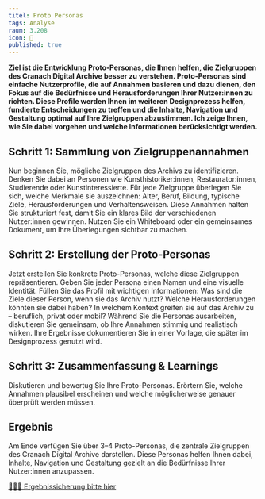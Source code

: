 ```yaml
---
titel: Proto Personas 
tags: Analyse
raum: 3.208
icon: 🎨
published: true
---
```



**Ziel ist die Entwicklung Proto-Personas, die Ihnen helfen, die Zielgruppen des Cranach Digital Archive besser zu verstehen. Proto-Personas sind einfache Nutzerprofile, die auf Annahmen basieren und dazu dienen, den Fokus auf die Bedürfnisse und Herausforderungen Ihrer Nutzer:innen zu richten. Diese Profile werden Ihnen im weiteren Designprozess helfen, fundierte Entscheidungen zu treffen und die Inhalte, Navigation und Gestaltung optimal auf Ihre Zielgruppen abzustimmen. Ich zeige Ihnen, wie Sie dabei vorgehen und welche Informationen berücksichtigt werden.**



<div class="is-medium">

## Schritt 1: Sammlung von Zielgruppenannahmen

Nun beginnen Sie, mögliche Zielgruppen des Archivs zu identifizieren. Denken Sie dabei an Personen wie Kunsthistoriker:innen, Restaurator:innen, Studierende oder Kunstinteressierte. Für jede Zielgruppe überlegen Sie sich, welche Merkmale sie auszeichnen: Alter, Beruf, Bildung, typische Ziele, Herausforderungen und Verhaltensweisen. Diese Annahmen halten Sie strukturiert fest, damit Sie ein klares Bild der verschiedenen Nutzer:innen gewinnen. Nutzen Sie ein Whiteboard oder ein gemeinsames Dokument, um Ihre Überlegungen sichtbar zu machen.


## Schritt 2: Erstellung der Proto-Personas

Jetzt erstellen Sie konkrete Proto-Personas, welche diese Zielgruppen repräsentieren. Geben Sie jeder Persona einen Namen und eine visuelle Identität. Füllen Sie das Profil mit wichtigen Informationen: Was sind die Ziele dieser Person, wenn sie das Archiv nutzt? Welche Herausforderungen könnten sie dabei haben? In welchem Kontext greifen sie auf das Archiv zu – beruflich, privat oder mobil? Während Sie die Personas ausarbeiten, diskutieren Sie gemeinsam, ob Ihre Annahmen stimmig und realistisch wirken. Ihre Ergebnisse dokumentieren Sie in einer Vorlage, die später im Designprozess genutzt wird.


## Schritt 3: Zusammenfassung & Learnings

Diskutieren und bewertug Sie Ihre Proto-Personas. Erörtern Sie, welche Annahmen plausibel erscheinen und welche möglicherweise genauer überprüft werden müssen. 

## Ergebnis

Am Ende verfügen Sie über 3–4 Proto-Personas, die zentrale Zielgruppen des Cranach Digital Archive darstellen. Diese Personas helfen Ihnen dabei, Inhalte, Navigation und Gestaltung gezielt an die Bedürfnisse Ihrer Nutzer:innen anzupassen.

[🧑🏽‍🏫 Ergebnissicherung bitte hier](https://miro.com/app/board/uXjVN6hnIhQ=/?share_link_id=379133786535)

</div>

